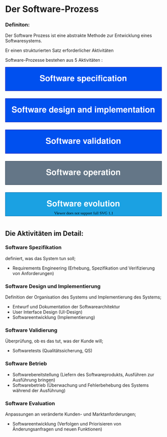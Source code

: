# Der Software-Prozess

### **Definiton**: 
Der Software Prozess ist eine abstrakte Methode zur Entwicklung eines Softwaresystems. 

Er einen strukturierten Satz erforderlicher Aktivitäten

Software-Prozesse bestehen aus 5 Aktivitäten :


![Prozess](Bilder/Prozess.drawio.svg)

# 
## Die Aktivitäten im Detail: 

### **Software Spezifikation**
definiert, was das System tun soll;
 - Requirements Engineering (Erhebung, Spezifikation und Verifizierung von Anforderungen)
  
### **Software Design und Implementierung** 
Definition der Organisation des Systems und Implementierung des Systems;
- Entwurf und Dokumentation der Softwarearchitektur
- User Interface Design (UI-Design)
- Softwareentwicklung (Implementierung)
  
### **Software Validierung** 
  Überprüfung, ob es das tut, was der Kunde will;
  - Softwaretests (Qualitätssicherung, QS)
   
### **Software Betrieb**
- Softwarebereitstellung (Liefern des Softwareprodukts, Ausführen zur Ausführung bringen)
- Softwarebetrieb (Überwachung und Fehlerbehebung des Systems während der Ausführung)

### **Software Evaluation**
  Anpassungen an veränderte Kunden- und Marktanforderungen;
- Softwareentwicklung (Verfolgen und Priorisieren von Änderungsanfragen und neuen Funktionen) 



